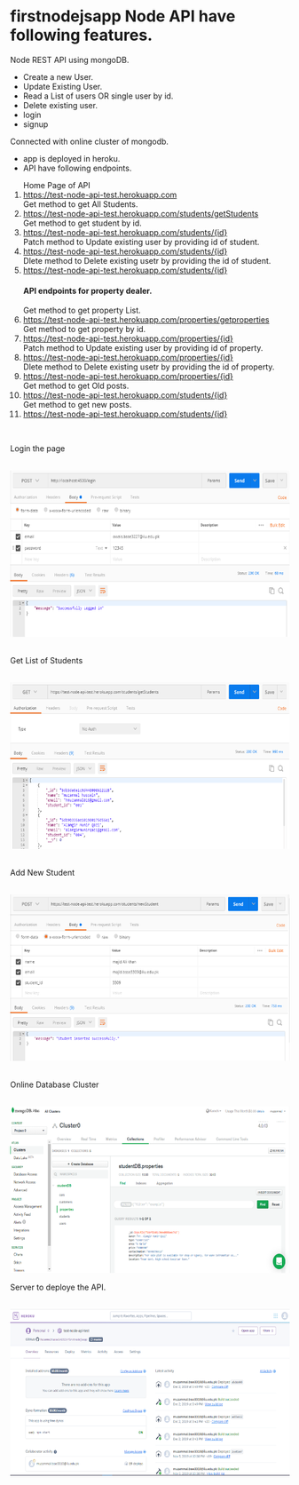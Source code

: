 # firstnodejsapp Node API have following features.
Node REST API using mongoDB.
<ul>
 <li>Create a new User.</li>
<li>Update Existing User.</li>
<li>Read  a List of users OR single user by id.</li>
<li>Delete existing user.</li>
<li>login</li>
<li>signup</li>
</ul>

Connected with online cluster of mongodb.
<ul>
  <li>app is deployed in heroku.</li>
  <li>API have following endpoints.</li>
</ul>
<ol>
  Home Page of API
  <li><a href = "https://test-node-api-test.herokuapp.com/">https://test-node-api-test.herokuapp.com</a></li>
  Get method to get All Students.
  <li><a href = "https://test-node-api-test.herokuapp.com/students/getStudents">https://test-node-api-test.herokuapp.com/students/getStudents</a></li>
  Get method to get student by id.
  <li><a href = "https://test-node-api-test.herokuapp.com/students/{id}">https://test-node-api-test.herokuapp.com/students/{id}</a></li>
  Patch method to Update existing user by providing id of student.
  <li><a href = "https://test-node-api-test.herokuapp.com/students/{id}">https://test-node-api-test.herokuapp.com/students/{id}</a></li>
  Dlete method to Delete existing usetr by providing the id of student.
  <li><a href = "https://test-node-api-test.herokuapp.com/students/{id}">https://test-node-api-test.herokuapp.com/students/{id}</a></li>
  <h4> API endpoints for property dealer.</h4>
  Get method to get property List.
  <li><a href = "https://test-node-api-test.herokuapp.com/properties/getproperties">https://test-node-api-test.herokuapp.com/properties/getproperties</a></li>
  Get method to get property by id.
  <li><a href = "https://test-node-api-test.herokuapp.com/properties/{id}">https://test-node-api-test.herokuapp.com/properties/{id}</a></li>
  Patch method to Update existing user by providing id of property.
  <li><a href = "https://test-node-api-test.herokuapp.com/properties/{id}">https://test-node-api-test.herokuapp.com/properties/{id}</a></li>
  Dlete method to Delete existing usetr by providing the id of property.
  <li><a href = "https://test-node-api-test.herokuapp.com/properties/{id}">https://test-node-api-test.herokuapp.com/properties/{id}</a></li>
  Get method to get Old posts.
  <li><a href = "https://test-node-api-test.herokuapp.com/posts/oldposts">https://test-node-api-test.herokuapp.com/students/{id}</a></li>
  Get method to get new posts.
  <li><a href = "https://test-node-api-test.herokuapp.com/posts/newPosts">https://test-node-api-test.herokuapp.com/students/{id}</a></li>
</ol>  

<br><p>Login the page</p><br>
<img src="assets/login.png" width="700" height="300"><br>
<br><p>Get List of Students</p><br>
<img src="assets/getstudents.PNG" width="700" height="300"><br>
<br><p>Add New Student</p><br>
<img src="assets/newstudent.PNG" width="700" height="300"><br>
<br><p>Online Database Cluster</p><br>
<img src="assets/mongoDB.PNG" width="700" height="300"><br>
<p>Server to deploye the API.</p><br>
<img src="assets/heroku.PNG" width="700" height="300"><br>
